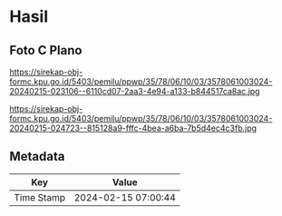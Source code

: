 # Hasil

## Foto C Plano

https://sirekap-obj-formc.kpu.go.id/5403/pemilu/ppwp/35/78/06/10/03/3578061003024-20240215-023106--6110cd07-2aa3-4e94-a133-b844517ca8ac.jpg

https://sirekap-obj-formc.kpu.go.id/5403/pemilu/ppwp/35/78/06/10/03/3578061003024-20240215-024723--815128a9-fffc-4bea-a6ba-7b5d4ec4c3fb.jpg


## Metadata

| Key        | Value               |
| ---------- | ------------------- |
| Time Stamp | 2024-02-15 07:00:44 |



